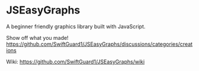 # JSEasyGraphs
 A beginner friendly graphics library built with JavaScript.

Show off what you made! https://github.com/SwiftGuard1/JSEasyGraphs/discussions/categories/creations  

Wiki: https://github.com/SwiftGuard1/JSEasyGraphs/wiki
